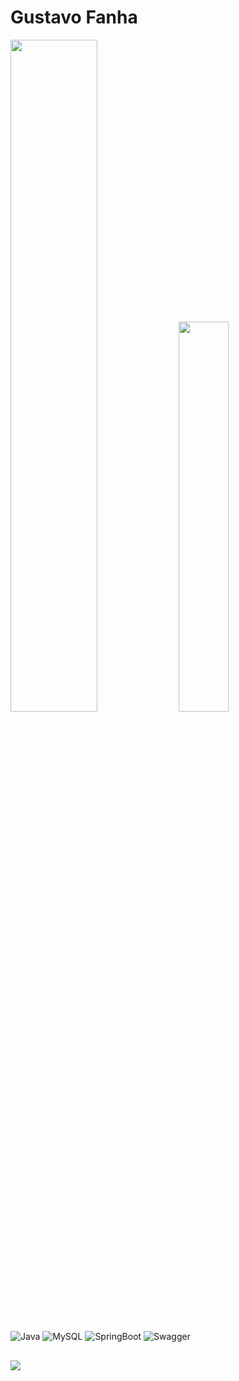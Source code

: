 # Gustavo Fanha

<div style="display: inline_block">
  <img width="52.5%" src="https://github-readme-stats.vercel.app/api?username=gustavofanha&show_icons=true&theme=dark">
  <img width="40%" src="https://github-readme-stats.vercel.app/api/top-langs/?username=gustavofanha&layout=compact&langs_count=8&theme=dark">
</div>

<div style="display: inline_block"><br>
  <img align="center" alt="Java" src="https://img.shields.io/badge/Java-ED8B00?style=for-the-badge&logo=openjdk&logoColor=white">
  <img align="center" alt="MySQL" src="https://img.shields.io/badge/MySQL-4479A1?style=for-the-badge&logo=mysql&logoColor=white">
  <img align="center" alt="SpringBoot" src="https://img.shields.io/badge/Spring%20Boot-6DB33F?style=for-the-badge&logo=springboot&logoColor=white">
  <img align="center" alt="Swagger" src="https://img.shields.io/badge/-Swagger-%23Clojure?style=for-the-badge&logo=swagger&logoColor=white">
</div>

##

<div> 
  <a href="https://www.linkedin.com/in/gustavofanha/" target="_blank"><img src="https://img.shields.io/badge/-LinkedIn-%230077B5?style=for-the-badge&logo=linkedin&logoColor=white" target="_blank"></a> 
</div>
